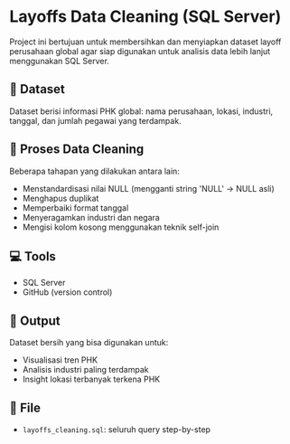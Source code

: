 # Layoffs Data Cleaning (SQL Server)

Project ini bertujuan untuk membersihkan dan menyiapkan dataset layoff perusahaan global agar siap digunakan untuk analisis data lebih lanjut menggunakan SQL Server.

## 🧩 Dataset
Dataset berisi informasi PHK global: nama perusahaan, lokasi, industri, tanggal, dan jumlah pegawai yang terdampak.

## 🧼 Proses Data Cleaning
Beberapa tahapan yang dilakukan antara lain:
- Menstandardisasi nilai NULL (mengganti string 'NULL' → NULL asli)
- Menghapus duplikat
- Memperbaiki format tanggal
- Menyeragamkan industri dan negara
- Mengisi kolom kosong menggunakan teknik self-join

## 💻 Tools
- SQL Server
- GitHub (version control)

## 🎯 Output
Dataset bersih yang bisa digunakan untuk:
- Visualisasi tren PHK
- Analisis industri paling terdampak
- Insight lokasi terbanyak terkena PHK

## 📁 File
- `layoffs_cleaning.sql`: seluruh query step-by-step
